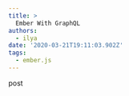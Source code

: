 ```yaml
---
title: >
  Ember With GraphQL
authors:
  - ilya
date: '2020-03-21T19:11:03.902Z'
tags: 
  - ember.js
---
```

post
    